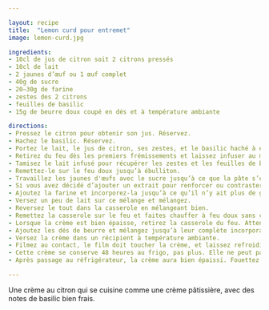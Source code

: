 ```yaml
---

layout: recipe
title:  "Lemon curd pour entremet"
image: lemon-curd.jpg

ingredients:
- 10cl de jus de citron soit 2 citrons pressés
- 10cl de lait
- 2 jaunes d’œuf ou 1 œuf complet
- 40g de sucre
- 20–30g de farine
- zestes des 2 citrons
- feuilles de basilic
- 15g de beurre doux coupé en dés et à température ambiante

directions:
- Pressez le citron pour obtenir son jus. Réservez.
- Hachez le basilic. Réservez.
- Portez le lait, le jus de citron, ses zestes, et le basilic haché à ébullition. 
- Retirez du feu dès les premiers frémissements et laissez infuser au moins 1h.
- Tamisez le lait infusé pour récupérer les zestes et les feuilles de basilic.
- Remettez-le sur le feu doux jusqu’à ébulliton.
- Travaillez les jaunes d'œufs avec le sucre jusqu’à ce que la pâte s’étire en ruban lorsqu’on la soulève.
- Si vous avez décidé d’ajouter un extrait pour renforcer ou contraster le goût du fruit, ajoutez-le maintenant.
- Ajoutez la farine et incorporez-la jusqu’à ce qu’il n’y ait plus de grumeau.
- Versez un peu de lait sur ce mélange et mélangez.
- Reversez le tout dans la casserole en mélangeant bien. 
- Remettez la casserole sur le feu et faites chauffer à feu doux sans cesser de remuer. 
- Lorsque la crème est bien épaisse, retirez la casserole du feu. Attention, la crème va épaissir en refroidissant.
- Ajoutez les dés de beurre et mélangez jusqu’à leur complète incorporation.
- Versez la crème dans un récipient à température ambiante.
- Filmez au contact, le film doit toucher la crème, et laissez refroidir jusqu'à utilisation.
- Cette crème se conserve 48 heures au frigo, pas plus. Elle ne peut par ailleurs pas être congelée. 
- Après passage au réfrigérateur, la crème aura bien épaissi. Fouettez avant utilisation pour retrouver sa consistance de crème.

---
```


Une crème au citron qui se cuisine comme une crème pâtissière, avec des notes de basilic bien frais.